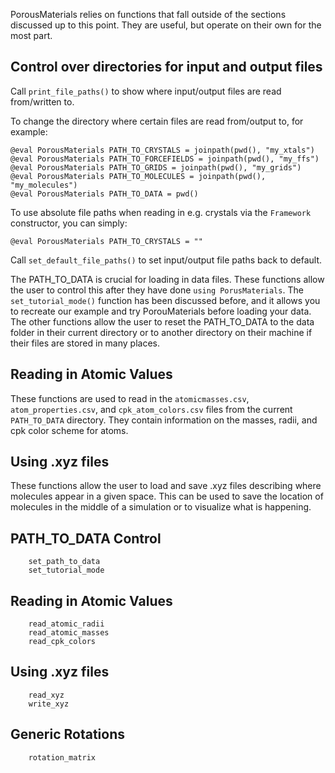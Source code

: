 PorousMaterials relies on functions that fall outside of the sections discussed up to this point. They are useful, but operate on their own for the most part.

## Control over directories for input and output files
Call `print_file_paths()` to show where input/output files are read from/written to.

To change the directory where certain files are read from/output to, for example:

```
@eval PorousMaterials PATH_TO_CRYSTALS = joinpath(pwd(), "my_xtals")
@eval PorousMaterials PATH_TO_FORCEFIELDS = joinpath(pwd(), "my_ffs")
@eval PorousMaterials PATH_TO_GRIDS = joinpath(pwd(), "my_grids")
@eval PorousMaterials PATH_TO_MOLECULES = joinpath(pwd(), "my_molecules")
@eval PorousMaterials PATH_TO_DATA = pwd()
```

To use absolute file paths when reading in e.g. crystals via the `Framework` constructor, you can simply:
```
@eval PorousMaterials PATH_TO_CRYSTALS = ""
```

Call `set_default_file_paths()` to set input/output file paths back to default.


The PATH\_TO\_DATA is crucial for loading in data files. These functions allow the user to control this after they have done `using PorusMaterials`. The `set_tutorial_mode()` function has been discussed before, and it allows you to recreate our example and try PorouMaterials before loading your data. The other functions allow the user to reset the PATH\_TO\_DATA to the data folder in their current directory or to another directory on their machine if their files are stored in many places.

## Reading in Atomic Values

These functions are used to read in the `atomicmasses.csv`, `atom_properties.csv`, and `cpk_atom_colors.csv` files from the current `PATH_TO_DATA` directory. They contain information on the masses, radii, and cpk color scheme for atoms.

## Using .xyz files

These functions allow the user to load and save .xyz files describing where molecules appear in a given space. This can be used to save the location of molecules in the middle of a simulation or to visualize what is happening.

## PATH\_TO\_DATA Control
```@docs
    set_path_to_data
    set_tutorial_mode
```

## Reading in Atomic Values
```@docs
    read_atomic_radii
    read_atomic_masses
    read_cpk_colors
```

## Using .xyz files
```@docs
    read_xyz
    write_xyz
```

## Generic Rotations
```@docs
    rotation_matrix
```
